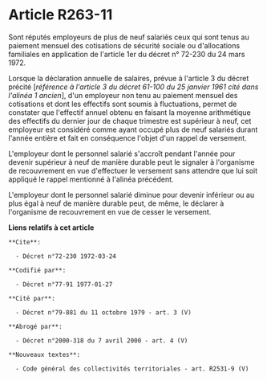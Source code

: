 # Article R263-11

Sont réputés employeurs de plus de neuf salariés ceux qui sont tenus au paiement mensuel des cotisations de sécurité sociale
ou d'allocations familiales en application de l'article 1er du décret n° 72-230 du 24 mars 1972.

Lorsque la déclaration annuelle de salaires, prévue à l'article 3 du décret précité [*référence à l'article 3 du décret
61-100 du 25 janvier 1961 cité dans l'alinéa 1 ancien*], d'un employeur non tenu au paiement mensuel des cotisations et dont
les effectifs sont soumis à fluctuations, permet de constater que l'effectif annuel obtenu en faisant la moyenne arithmétique
des effectifs du dernier jour de chaque trimestre est supérieur à neuf, cet employeur est considéré comme ayant occupé plus
de neuf salariés durant l'année entière et fait en conséquence l'objet d'un rappel de versement.

L'employeur dont le personnel salarié s'accroît pendant l'année pour devenir supérieur à neuf de manière durable peut le
signaler à l'organisme de recouvrement en vue d'effectuer le versement sans attendre que lui soit appliqué le rappel
mentionné à l'alinéa précédent.

L'employeur dont le personnel salarié diminue pour devenir inférieur ou au plus égal à neuf de manière durable peut, de même,
le déclarer à l'organisme de recouvrement en vue de cesser le versement.

**Liens relatifs à cet article**

	**Cite**:

	  - Décret n°72-230 1972-03-24

	**Codifié par**:

	  - Décret n°77-91 1977-01-27

	**Cité par**:

	  - Décret n°79-881 du 11 octobre 1979 - art. 3 (V)

	**Abrogé par**:

	  - Décret n°2000-318 du 7 avril 2000 - art. 4 (V)

	**Nouveaux textes**:

	  - Code général des collectivités territoriales - art. R2531-9 (V)
